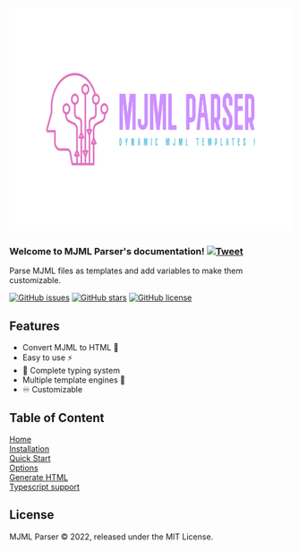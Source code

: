 <p align="center">
  <a href="https://github.com/wavychat/mjml-parser">
    <img src="https://raw.githubusercontent.com/wavychat/mjml-parser/main/assets/logo.svg" alt="MJML PARSER" height="400"/>
  </a>
</p>

### Welcome to MJML Parser's documentation! [![Tweet](https://img.shields.io/twitter/url/http/shields.io.svg?style=social)](https://twitter.com/intent/tweet?text=Easily%20convert%20MJML%20to%20HTML%20by%20using%20your%20favorite%20template%20engine%20to%20dynamically%20customize%20your%20mails%20!&url=https://github.com/wavychat/mjml-parser/wiki&via=wavychat&hashtags=email,mjml,templates,marketing,developers)

Parse MJML files as templates and add variables to make them customizable.

[![GitHub issues](https://img.shields.io/github/issues/wavychat/mjml-parser)](https://github.com/wavychat/mjml-parser/issues)
[![GitHub stars](https://img.shields.io/github/stars/wavychat/mjml-parser)](https://github.com/wavychat/mjml-parser/stargazers)
[![GitHub license](https://img.shields.io/github/license/wavychat/mjml-parser)](https://github.com/wavychat/mjml-parser/blob/master/LICENSE)

## Features
- Convert MJML to HTML 💱
- Easy to use ⚡️
- 🤗 Complete typing system
- Multiple template engines 🤝
- ♾️ Customizable

## Table of Content

[Home](https://github.com/wavychat/mjml-parser/wiki)\
[Installation](https://github.com/wavychat/mjml-parser/wiki/1.-Installation)\
[Quick Start](https://github.com/wavychat/mjml-parser/wiki/2.-Quick-Start)\
[Options](https://github.com/wavychat/mjml-parser/wiki/3.-Options)\
[Generate HTML](https://github.com/wavychat/mjml-parser#generate-html)\
[Typescript support](https://github.com/wavychat/mjml-parser/wiki/4.-Typescript)


## License
MJML Parser © 2022, released under the MIT License.